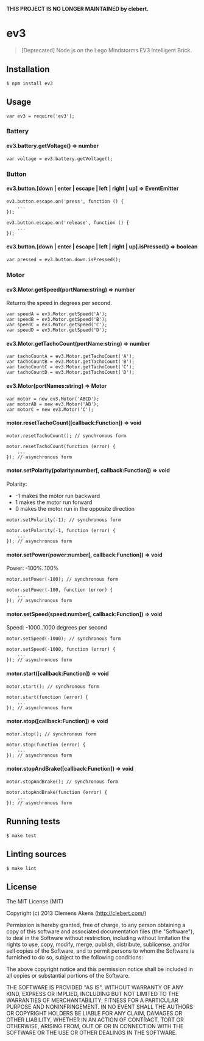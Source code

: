 **THIS PROJECT IS NO LONGER MAINTAINED by clebert.**

# ev3

> [Deprecated] Node.js on the Lego Mindstorms EV3 Intelligent Brick.

## Installation

    $ npm install ev3

## Usage

    var ev3 = require('ev3');

### Battery

#### ev3.battery.getVoltage() => number

    var voltage = ev3.battery.getVoltage();

### Button

#### ev3.button.[down | enter | escape | left | right | up] => EventEmitter

    ev3.button.escape.on('press', function () {
        ...
    });

    ev3.button.escape.on('release', function () {
        ...
    });

#### ev3.button.[down | enter | escape | left | right | up].isPressed() => boolean

    var pressed = ev3.button.down.isPressed();

### Motor

#### ev3.Motor.getSpeed(portName:string) => number

Returns the speed in degrees per second.

    var speedA = ev3.Motor.getSpeed('A');
    var speedB = ev3.Motor.getSpeed('B');
    var speedC = ev3.Motor.getSpeed('C');
    var speedD = ev3.Motor.getSpeed('D');

#### ev3.Motor.getTachoCount(portName:string) => number

    var tachoCountA = ev3.Motor.getTachoCount('A');
    var tachoCountB = ev3.Motor.getTachoCount('B');
    var tachoCountC = ev3.Motor.getTachoCount('C');
    var tachoCountD = ev3.Motor.getTachoCount('D');

#### ev3.Motor(portNames:string) => Motor

    var motor = new ev3.Motor('ABCD');
    var motorAB = new ev3.Motor('AB');
    var motorC = new ev3.Motor('C');

#### motor.resetTachoCount([callback:Function]) => void

    motor.resetTachoCount(); // synchronous form

    motor.resetTachoCount(function (error) {
        ...
    }); // asynchronous form

#### motor.setPolarity(polarity:number[, callback:Function]) => void

Polarity:

* -1 makes the motor run backward
* 1 makes the motor run forward
* 0 makes the motor run in the opposite direction

<!-- -->

    motor.setPolarity(-1); // synchronous form

    motor.setPolarity(-1, function (error) {
        ...
    }); // asynchronous form

#### motor.setPower(power:number[, callback:Function]) => void

Power: -100%..100%

    motor.setPower(-100); // synchronous form

    motor.setPower(-100, function (error) {
        ...
    }); // asynchronous form

#### motor.setSpeed(speed:number[, callback:Function]) => void

Speed: -1000..1000 degrees per second

    motor.setSpeed(-1000); // synchronous form

    motor.setSpeed(-1000, function (error) {
        ...
    }); // asynchronous form

#### motor.start([callback:Function]) => void

    motor.start(); // synchronous form

    motor.start(function (error) {
        ...
    }); // asynchronous form

#### motor.stop([callback:Function]) => void

    motor.stop(); // synchronous form

    motor.stop(function (error) {
        ...
    }); // asynchronous form

#### motor.stopAndBrake([callback:Function]) => void

    motor.stopAndBrake(); // synchronous form

    motor.stopAndBrake(function (error) {
        ...
    }); // asynchronous form

## Running tests

    $ make test

## Linting sources

    $ make lint

## License

The MIT License (MIT)

Copyright (c) 2013 Clemens Akens (http://clebert.com/)

Permission is hereby granted, free of charge, to any person obtaining a copy of this software and associated documentation files (the "Software"), to deal in the Software without restriction, including without limitation the rights to use, copy, modify, merge, publish, distribute, sublicense, and/or sell copies of the Software, and to permit persons to whom the Software is furnished to do so, subject to the following conditions:

The above copyright notice and this permission notice shall be included in all copies or substantial portions of the Software.

THE SOFTWARE IS PROVIDED "AS IS", WITHOUT WARRANTY OF ANY KIND, EXPRESS OR IMPLIED, INCLUDING BUT NOT LIMITED TO THE WARRANTIES OF MERCHANTABILITY, FITNESS FOR A PARTICULAR PURPOSE AND NONINFRINGEMENT. IN NO EVENT SHALL THE AUTHORS OR COPYRIGHT HOLDERS BE LIABLE FOR ANY CLAIM, DAMAGES OR OTHER LIABILITY, WHETHER IN AN ACTION OF CONTRACT, TORT OR OTHERWISE, ARISING FROM, OUT OF OR IN CONNECTION WITH THE SOFTWARE OR THE USE OR OTHER DEALINGS IN THE SOFTWARE.
